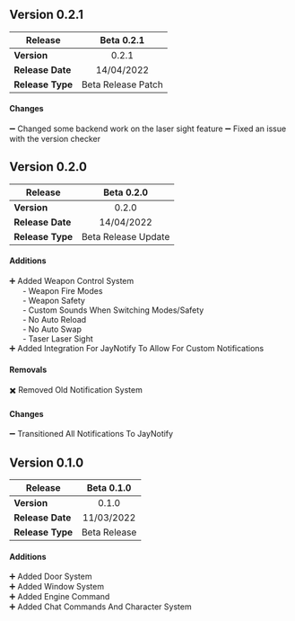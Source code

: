 ## Version 0.2.1

| **Release** 	| **Beta 0.2.1** 	|
|---	|:---:	|
| **Version** 	| 0.2.1 	|
| **Release Date** 	| 14/04/2022 	|
| **Release Type** 	| Beta Release Patch 	|

#### Changes
➖ Changed some backend work on the laser sight feature
➖ Fixed an issue with the version checker

## Version 0.2.0

| **Release** 	| **Beta 0.2.0** 	|
|---	|:---:	|
| **Version** 	| 0.2.0 	|
| **Release Date** 	| 14/04/2022 	|
| **Release Type** 	| Beta Release Update 	|

#### Additions
➕ Added Weapon Control System  
&nbsp;&nbsp;&nbsp;&nbsp;&nbsp;&nbsp;- Weapon Fire Modes  
&nbsp;&nbsp;&nbsp;&nbsp;&nbsp;&nbsp;- Weapon Safety  
&nbsp;&nbsp;&nbsp;&nbsp;&nbsp;&nbsp;- Custom Sounds When Switching Modes/Safety  
&nbsp;&nbsp;&nbsp;&nbsp;&nbsp;&nbsp;- No Auto Reload  
&nbsp;&nbsp;&nbsp;&nbsp;&nbsp;&nbsp;- No Auto Swap  
&nbsp;&nbsp;&nbsp;&nbsp;&nbsp;&nbsp;- Taser Laser Sight  
➕ Added Integration For JayNotify To Allow For Custom Notifications  

#### Removals
✖️ Removed Old Notification System

#### Changes
➖ Transitioned All Notifications To JayNotify  

## Version 0.1.0

| **Release** 	| **Beta 0.1.0** 	|
|---	|:---:	|
| **Version** 	| 0.1.0 	|
| **Release Date** 	| 11/03/2022 	|
| **Release Type** 	| Beta Release 	|

#### Additions
➕ Added Door System <br>
➕ Added Window System <br>
➕ Added Engine Command <br>
➕ Added Chat Commands And Character System <br>